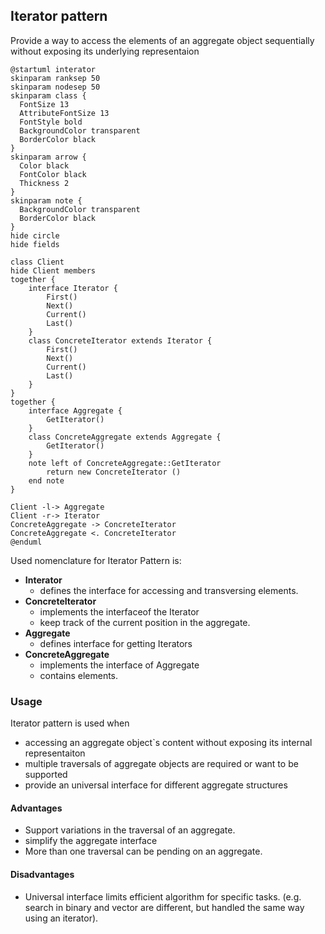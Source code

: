 ## Iterator pattern

Provide a way to access the elements of an aggregate object sequentially without exposing its underlying representaion

```plantuml
@startuml interator
skinparam ranksep 50
skinparam nodesep 50
skinparam class {
  FontSize 13
  AttributeFontSize 13
  FontStyle bold
  BackgroundColor transparent
  BorderColor black
}
skinparam arrow {
  Color black
  FontColor black
  Thickness 2
}
skinparam note {
  BackgroundColor transparent
  BorderColor black
}
hide circle
hide fields

class Client
hide Client members
together {
    interface Iterator {
        First()
        Next()
        Current()
        Last()
    }
    class ConcreteIterator extends Iterator {
        First()
        Next()
        Current()
        Last()
    }
}
together {
    interface Aggregate {
        GetIterator()
    }
    class ConcreteAggregate extends Aggregate {
        GetIterator()
    }
    note left of ConcreteAggregate::GetIterator
        return new ConcreteIterator ()
    end note
}

Client -l-> Aggregate
Client -r-> Iterator
ConcreteAggregate -> ConcreteIterator
ConcreteAggregate <. ConcreteIterator
@enduml
```

Used nomenclature for Iterator Pattern is:

* **Interator**
  * defines the interface for accessing and transversing elements. 
* **ConcreteIterator**
  * implements the interfaceof the Iterator
  * keep track of the current position in the aggregate.
* **Aggregate**
  * defines interface for getting Iterators
* **ConcreteAggregate**
  * implements the interface of Aggregate
  * contains elements.

### Usage

Iterator pattern is used when

* accessing an aggregate object`s content without exposing its internal representaiton
* multiple traversals of aggregate objects are required or want to be supported
* provide an universal interface for different aggregate structures

#### Advantages

* Support variations in the traversal of an aggregate.
* simplify the aggregate interface
* More than one traversal can be pending on an aggregate.

#### Disadvantages

* Universal interface limits efficient algorithm for specific tasks. (e.g. search in binary and vector are different, but handled the same way using an iterator).

